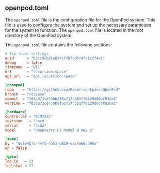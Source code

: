 ## openpod.toml

The `openpod.toml` file is the configuration file for the OpenPod system. This file is used to configure the system and set up the necessary parameters for the system to function. The `openpod.toml` file is located in the root directory of the OpenPod system.

The `openpod.toml` file contains the following sections:

```toml
# Top-level settings
uuid      = "b2cc95b91e8341f7b7bdfc4fa1ccf4a1"
debug     = false
timezone  = "UTC"
url       = "recursion.space"
api_url   = "api.recursion.space"

[openpod]
repo    = "https://github.com/RecursionSpace/OpenPod"
branch  = "release"
commit  = "fd3c871ce75bb8f6c717c651ff0129d00af836a1"
version = "fd3c871ce75bb8f6c717c651ff0129d00af836a1"

[hardware]
controller = "BCM2835"
revision   = "abcd"
serial     = "dcba"
model      = "Raspberry Pi Model B Rev 2"

[xbee]
ky = "dd5e4b7d-44f0-4a53-b820-d7c4a66db09a"
op = false

[gpio]
led_io   = 23
led_stat = 17


```
